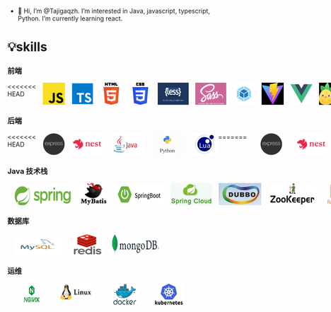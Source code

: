 - 👋 Hi, I’m @Tajigaqzh. I’m interested in Java, javascript, typescript, Python. I’m currently learning react.

# 💡skills

### 前端

<div style='display:flex'>
<<<<<<< HEAD
<img width='50' height='50' title='javaScript' style='margin-left:15px;' src='skill/js.png' />
<img width='50' height='50' title='typeScript' style='margin-left:15px;' src='skill/ts.png' />
<img width='50' height='50' title='html5' style='margin-left:15px;' src='skill/h5.png' />
<img width='50' height='50' title='css3' style='margin-left:15px;' src='skill/css3.png' />
<img width='70' height='50' title='less' style='margin-left:15px;' src='skill/less.png' />
<img width='70' height='50' title='sass' style='margin-left:15px;' src='skill/sass.png' />
<img width='50' height='50' title='webpack' style='margin-left:15px;' src='skill/webpack.png' />
<img width='50' height='50' title='vite' style='margin-left:15px;' src='skill/vite.png' />
<img width='50' height='50' title='vue' style='margin-left:15px;' src='skill/vue.png' />
<img width='40' height='50' title='pinia' style='margin-left:15px;' src='skill/pinia.png' />

<img width='50' height='50' title='git' style='margin-left:15px;' src='skill/git.png' />
=======
    <img width='50' height='50' title='javaScript' style='margin-left:30px;' src='skill/js.png' />
    <img width='50' height='50' title='typeScript' style='margin-left:30px;' src='skill/ts.png' />
    <img width='50' height='50' title='html5' style='margin-left:30px;' src='skill/h5.png' />
    <img width='50' height='50' title='css3' style='margin-left:30px;' src='skill/css3.png' />
    <img width='70' height='50' title='less' style='margin-left:30px;' src='skill/less.png' />
    <img width='50' height='50' title='webpack' style='margin-left:30px;' src='skill/webpack.png' />
    <img width='50' height='50' title='vite' style='margin-left:30px;' src='skill/vite.png' />
    <img width='50' height='50' title='vue' style='margin-left:30px;' src='skill/vue.png' />
    <img width='40' height='50' title='pinia' style='margin-left:30px;' src='skill/pinia.png' />
    <img width='50' height='50' title='git' style='margin-left:30px;' src='skill/git.png' />
>>>>>>> 3a698038b915e928f13a654559c6472b516fc7a2
</div>

### 后端

<div style='display:flex'>
<<<<<<< HEAD
    <img width='50' height='50' title='express' style='margin-left:15px;' src='skill/express.png' />
    <img width='70' height='50' title='nest' style='margin-left:15px;' src='skill/nest.jpg' />
    <img width='80' height='50' title='java' style='margin-left:15px;' src='skill/java.png' />
    <img width='80' height='50' title='python' style='margin-left:15px;' src='skill/python.png' />
    <img width='80' height='50' title='python' style='margin-left:15px;' src='skill/lua.png' />
=======
    <img width='50' height='50' title='express' style='margin-left:30px;' src='skill/express.png' />
    <img width='70' height='50' title='nest' style='margin-left:30px;' src='skill/nest.jpg' />
    <img width='80' height='50' title='java' style='margin-left:30px;' src='skill/java.png' />
    <img width='110' height='50' title='spring' style='margin-left:30px;' src='skill/spring.png' />
    <img width='110' height='50' title='springboot' style='margin-left:30px;' src='skill/springboot.png' />
    <img width='80' height='50' title='python' style='margin-left:30px;' src='skill/python.png' />
>>>>>>> 3a698038b915e928f13a654559c6472b516fc7a2
</div>


### Java 技术栈

<div style='display:flex'>
    <img width='130' height='50' title='spring' style='margin-left:15px;' src='skill/spring.png' />
    <img width='130' height='50' title='mybatis' style='margin-left:15px;' src='skill/mybatis.png' />
    <img width='110' height='50' title='springboot' style='margin-left:15px;' src='skill/springboot.png' />
    <img width='110' height='50' title='springcloud' style='margin-left:15px;' src='skill/springcloud.png' />
    <img width='110' height='50' title='dubbo' style='margin-left:15px;' src='skill/dubbo.png' />
    <img width='110' height='50' title='zookeeper' style='margin-left:15px;' src='skill/zookeeper.png' />
    <img width='110' height='50' title='rabbitmq' style='margin-left:15px;' src='skill/rabbitmq.png' />
    <img width='110' height='50' title='rocketmq' style='margin-left:15px;' src='skill/rocketmq.png' />
    <img width='110' height='50' title='seaticsearch' style='margin-left:15px;' src='skill/elaticsearch.png' />
</div>

### 数据库

<div style='display:flex'>
    <img width='110' height='50' title='mysql' style='margin-left:15px;' src='skill/mysql.png' />
    <img width='80' height='50' title='redis' style='margin-left:15px;' src='skill/redis.png' />
    <img width='110' height='50' title='mongodb' style='margin-left:15px;' src='skill/mongodb.png' />
    
    
</div>

### 运维

<div style='display:flex'>
    <img width='50' height='50' title='nginx' style='margin-left:30px;' src='skill/nginx.png' />
    <img width='90' height='40' title='linux' style='margin-left:30px;' src='skill/linux.png' />
    <img width='70' height='50' title='docker' style='margin-left:30px;' src='skill/docker.png' />
    <img width='70' height='50' title='k8s'style='margin-left:30px;' src='skill/k8s.png' />
</div>

